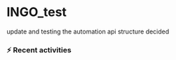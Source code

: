 # INGO_test
update and testing the automation
api structure decided

### :zap: Recent activities
<!--START_SECTION:activity-->
<!--END_SECTION:activity-->
